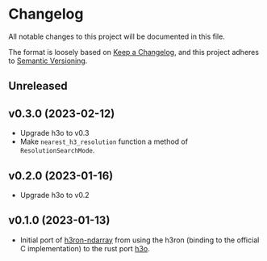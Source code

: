 # Changelog

All notable changes to this project will be documented in this file.

The format is loosely based on [Keep a Changelog](https://keepachangelog.com/en/1.0.0/), and this project adheres
to [Semantic Versioning](https://semver.org/spec/v2.0.0.html).



## Unreleased

## v0.3.0 (2023-02-12)
* Upgrade h3o to v0.3
* Make `nearest_h3_resolution` function a method of `ResolutionSearchMode`.

## v0.2.0 (2023-01-16)
* Upgrade h3o to v0.2

## v0.1.0 (2023-01-13)
* Initial port of [h3ron-ndarray](https://github.com/nmandery/h3ron/tree/main/h3ron-ndarray) from using the h3ron (binding to the official C implementation) to the rust port [h3o](https://github.com/HydroniumLabs/h3o).
